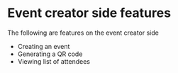 # Event creator side features

The following are features on the event creator side

* Creating an event
* Generating a QR code
* Viewing list of attendees
